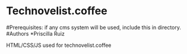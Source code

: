 # Technovelist.coffee
#Prerequisites: if any cms system will be used, include this in directory. 
#Authors
*Priscilla Ruiz

HTML/CSS/JS used for technovelist.coffee
